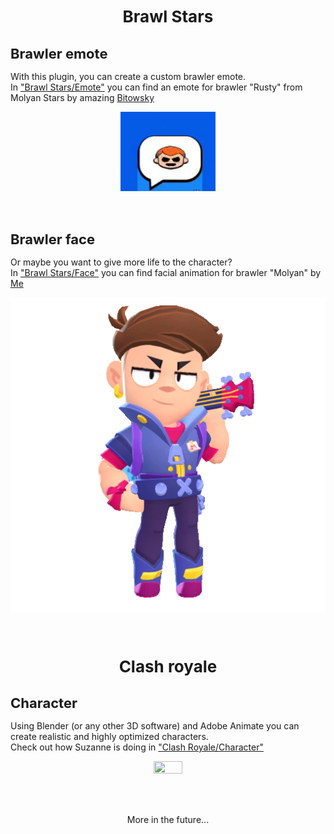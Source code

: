 <h1 align="center" style="font-size: 26px;"> Brawl Stars </h1>

<h1 style="font-size: 22px;"> Brawler emote </h1>  

With this plugin, you can create a custom brawler emote.   
In ["Brawl Stars/Emote"](./Brawl%20Stars/Emote/README.md)  you can find an emote for brawler "Rusty" from Molyan Stars by amazing [Bitowsky](https://twitter.com/Bitowsky1)

<p align="center">
<img src="./Brawl Stars/Emote/rusty_result.gif"  width="30%" height="30%">
</p>

</br>

<h1 style="font-size: 22px;"> Brawler face </h1>  

Or maybe you want to give more life to the character?   
In ["Brawl Stars/Face"](./Brawl%20Stars/Face/README.md) you can find facial animation for brawler "Molyan" by [Me](https://github.com/Daniil-SV)  

<p align="center">
<img src="./Brawl Stars/Face/molyan_face_3d.gif">
</p>

</br>

<h1 align="center" style="font-size: 26px;"> Clash royale </h1>

<h1 style="font-size: 22px;"> Character </h1>  

Using Blender (or any other 3D software) and Adobe Animate you can create realistic and highly optimized characters.  
Check out how Suzanne is doing in ["Clash Royale/Character"](./Clash%20Royale/Character/README.md)

<p align="center">
<img src="./Clash Royale/Character/suzanne_result.gif"  width="30%" height="30%">
</p>

</br>
</br>

<p align="center">
More in the future...
</p>
